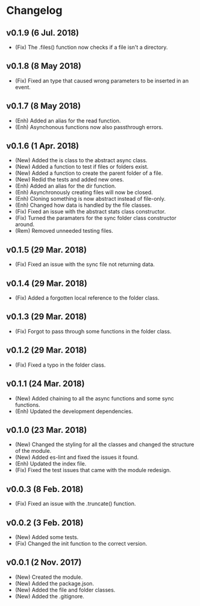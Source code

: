 # Changelog

## v0.1.9 (6 Jul. 2018)
- (Fix) The .files() function now checks if a file isn't a directory.

## v0.1.8 (8 May 2018)
- (Fix) Fixed an type that caused wrong parameters to be inserted in an event.

## v0.1.7 (8 May 2018)
- (Enh) Added an alias for the read function.
- (Enh) Asynchonous functions now also passthrough errors.

## v0.1.6 (1 Apr. 2018)
- (New) Added the is class to the abstract async class.
- (New) Added a function to test if files or folders exist.
- (New) Added a function to create the parent folder of a file.
- (New) Redid the tests and added new ones.
- (Enh) Added an alias for the dir function.
- (Enh) Asynchronously creating files will now be closed.
- (Enh) Cloning something is now abstract instead of file-only.
- (Enh) Changed how data is handled by the file classes.
- (Fix) Fixed an issue with the abstract stats class constructor.
- (Fix) Turned the paramaters for the sync folder class constructor around.
- (Rem) Removed unneeded testing files.

## v0.1.5 (29 Mar. 2018)
- (Fix) Fixed an issue with the sync file not returning data.

## v0.1.4 (29 Mar. 2018)
- (Fix) Added a forgotten local reference to the folder class.

## v0.1.3 (29 Mar. 2018)
- (Fix) Forgot to pass through some functions in the folder class.

## v0.1.2 (29 Mar. 2018)
- (Fix) Fixed a typo in the folder class.

## v0.1.1 (24 Mar. 2018)
- (New) Added chaining to all the async functions and some sync functions.
- (Enh) Updated the development dependencies.

## v0.1.0 (23 Mar. 2018)
- (New) Changed the styling for all the classes and changed the structure of the module.
- (New) Added es-lint and fixed the issues it found.
- (Enh) Updated the index file.
- (Fix) Fixed the test issues that came with the module redesign.

## v0.0.3 (8 Feb. 2018)
- (Fix) Fixed an issue with the .truncate() function.

## v0.0.2 (3 Feb. 2018)
- (New) Added some tests.
- (Fix) Changed the init function to the correct version.

## v0.0.1 (2 Nov. 2017)
- (New) Created the module.
- (New) Added the package.json.
- (New) Added the file and folder classes.
- (New) Added the .gitignore.
